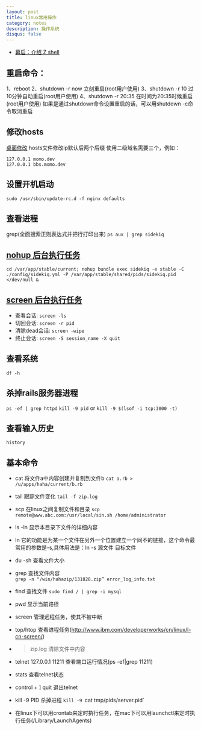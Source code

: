 ```yaml
---
layout: post
title: linux常用操作
category: notes
description: 操作系统
disqus: false
---
```


* [幕启：介绍 Z shell](http://www.ibm.com/developerworks/cn/linux/shell/z/index.html)

## 重启命令：
1、reboot
2、shutdown -r now 立刻重启(root用户使用)
3、shutdown -r 10 过10分钟自动重启(root用户使用) 
4、shutdown -r 20:35 在时间为20:35时候重启(root用户使用)
如果是通过shutdown命令设置重启的话，可以用shutdown -c命令取消重启


## 修改hosts
[桌面修改](http://www.ouyo.info/show.php?pid=1115)
hosts文件修改ip默认后两个后缀
使用二级域名需要三个，例如：

```
127.0.0.1 momo.dev
127.0.0.1 bbs.momo.dev
```

## 设置开机启动

`sudo /usr/sbin/update-rc.d -f nginx defaults`

## 查看进程

grep(全面搜索正则表达式并把行打印出来)
`ps aux | grep sidekiq`

## [nohup 后台执行任务](https://www.ibm.com/developerworks/cn/linux/l-cn-nohup/)

```
cd /var/app/stable/current; nohup bundle exec sidekiq -e stable -C ./config/sidekiq.yml -P /var/app/stable/shared/pids/sidekiq.pid </dev/null &   
```    

## [screen 后台执行任务](http://www.ibm.com/developerworks/cn/linux/l-cn-screen/)

* 查看会话: `screen -ls`
* 切回会话: `screen -r pid`
* 清除dead会话: `screen -wipe`
* 终止会话: `screen -S session_name -X quit`

## 查看系统

`df -h`

## 杀掉rails服务器进程

`ps -ef | grep httpd`
`kill -9 pid`
or
`kill -9 $(lsof -i tcp:3000 -t)`

## 查看输入历史

`history`

## 基本命令

* cat 将文件a中内容创建并复制到文件b
`cat a.rb > /u/apps/haha/current/b.rb`

* tail 跟踪文件变化
`tail -f zip.log`

* scp 在linux之间复制文件和目录
`scp remote@www.abc.com:/usr/local/sin.sh /home/administrator`

* ls -ln 显示本目录下文件的详细内容

* ln 它的功能是为某一个文件在另外一个位置建立一个同不的链接，这个命令最常用的参数是-s,具体用法是：ln -s 源文件 目标文件

* du -sh 查看文件大小

* grep 查找文件内容  
`grep -n "/win/hahazip/131828.zip” error_log_info.txt`

* find 查找文件
`sudo find / | grep -i mysql`

* pwd 显示当前路径

* screen 管理远程任务，使其不被中断

* top/htop 查看进程任务(http://www.ibm.com/developerworks/cn/linux/l-cn-screen/)

* >zip.log  清除文件中内容

* telnet 127.0.0.1 11211 查看端口运行情况(ps -ef|grep 11211)

* stats 查看telnet状态

* control + ] quit 退出telnet

* kill -9 PID  杀掉进程
`kill -9 `cat tmp/pids/server.pid`


* 在linux下可以用crontab来定时执行任务，在mac下可以用launchctl来定时执行任务(/Library/LaunchAgents) 